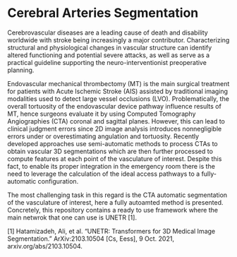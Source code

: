 # Cerebral Arteries Segmentation

Cerebrovascular diseases are a leading cause of death and disability worldwide with stroke being
increasingly a major contributor. Characterizing structural and physiological changes in vascular
structure can identify altered functioning and potential severe attacks, as well as serve as a 
practical guideline supporting the neuro-interventionist preoperative planning.

Endovascular mechanical thrombectomy (MT) is the main surgical treatment for patients with
Acute Ischemic Stroke (AIS) assisted by traditional imaging modalities used to detect large
vessel occlusions (LVO). Problematically, the overall tortuosity of the endovascular device
pathway influence results of MT, hence surgeons evaluate it by using Computed Tomography
Angiographies (CTA) coronal and sagittal planes. However, this can lead to clinical judgment
errors since 2D image analysis introduces nonnegligible errors under or overestimating
angulation and tortuosity. Recently developed approaches use semi-automatic methods to
process CTAs to obtain vascular 3D segmentations which are then further processed to
compute features at each point of the vasculature of interest. Despite this fact, to enable its
proper integration in the emergency room there is the need to leverage the calculation of the
ideal access pathways to a fully-automatic configuration. 

The most challenging task in this regard is the CTA automatic segmentation of the vasculature of 
interest, here a fully autoamted method is presented. Concretely, this repository contains a 
ready to use framework where the main netwrok that one can use is UNETR [1].


[1] Hatamizadeh, Ali, et al. “UNETR: Transformers for 3D Medical Image Segmentation.” ArXiv:2103.10504 [Cs, Eess], 
9 Oct. 2021, arxiv.org/abs/2103.10504.
